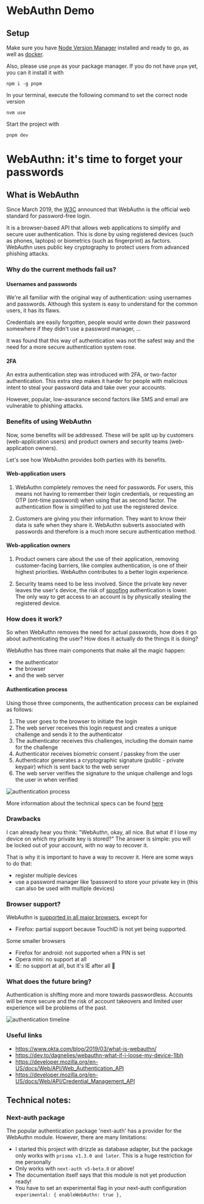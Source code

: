 # WebAuthn Demo

## Setup

Make sure you have [Node Version Manager](https://github.com/nvm-sh/nvm) installed and ready to go, as well as
[docker](https://docs.docker.com/engine/install/).

Also, please use `pnpm` as your package manager. If you do not have `pnpm` yet, you can it install it with

```shell
npm i -g pnpm
```

In your terminal, execute the following command to set the correct node version

```shell
nvm use
```

Start the project with

```shell
pnpm dev
```

# WebAuthn: it's time to forget your passwords

## What is WebAuthn

Since March 2019, 
the [W3C](https://venturebeat.com/security/w3c-approves-webauthn-as-the-web-standard-for-password-free-logins/) announced
that WebAuthn is the official web standard for password-free login.

It is a browser-based API that allows web applications to simplify and secure user authentication.
This is done by using registered devices (such as phones, laptops) or biometrics (such as fingerprint) as factors.
WebAuthn uses public key cryptography to protect users from advanced phishing attacks.

### Why do the current methods fail us?

#### Usernames and passwords

We're all familiar with the original way of authentication: using usernames and passwords.
Although this system is easy to understand for the common users, it has its flaws.

Credentials are easily forgotten,
people would write down their password somewhere if they didn't use a password manager, ...

It was found that this way of authentication was not the safest way and the need for a more secure authentication system
rose.

#### 2FA

An extra authentication step was introduced with 2FA, or two-factor authentication.
This extra step makes it harder for people with malicious intent to steal your password data and take over your
accounts.

However, popular, low-assurance second factors like SMS and email are vulnerable to phishing attacks.

### Benefits of using WebAuthn

Now, some benefits will be addressed. 
These will be split up by customers (web-application users) and product owners and security teams
(web-application owners).

Let's see how WebAuthn provides both parties with its benefits.

#### Web-application users

1. WebAuthn completely removes the need for passwords.
For users, this means not having to remember their login credentials, or requesting an OTP (ont-time password) when 
using that as second factor.
The authentication flow is simplified to just use the registered device.

2. Customers are giving you their information. They want to know their data is safe when they share it.
WebAuthn subverts associated with passwords and therefore is a much more secure authentication method.

#### Web-application owners

1. Product owners care about the use of their application, removing customer-facing barriers, 
like complex authentication, is one of their highest priorities.
WebAuthn contributes to a better login experience.

2. Security teams need to be less involved. Since the private key never leaves the user's device,
the risk of [spoofing](https://usa.kaspersky.com/resource-center/definitions/spoofing) authentication is lower.
The only way to get access to an account is by physically stealing the registered device.

### How does it work?

So when WebAuthn removes the need for actual passwords, how does it go about authenticating the user? 
How does it actually do the things it is doing?

WebAuthn has three main components that make all the magic happen:
- the authenticator
- the browser
- and the web server

#### Authentication process

Using those three components, the authentication process can be explained as follows:

1. The user goes to the browser to initiate the login
2. The web server receives this login request and creates a unique challenge and sends it to the authenticator
3. The authenticator receives this challenges, including the domain name for the challenge
4. Authenticator receives biometric consent / passkey from the user
5. Authenticator generates a cryptographic signature (public - private keypair) which is sent back to the web server
6. The web server verifies the signature to the unique challenge and logs the user in when verified

![authentication process](https://gist.github.com/assets/42315197/4f38a8ce-13c3-467d-94c6-0e026eef1709)

More information about the technical specs can be found [here](https://www.w3.org/TR/webauthn/) 

### Drawbacks

I can already hear you think: 
"WebAuthn, okay, all nice. But what if I lose my device on which my private key is stored?"
The answer is simple: you will be locked out of your account, with no way to recover it.

That is why it is important to have a way to recover it.
Here are some ways to do that:
- register multiple devices
- use a password manager like 1password to store your private key in (this can also be used with multiple devices)

### Browser support?

WebAuthn is [supported in all major browsers](https://caniuse.com/?search=webauthn), except for 
- Firefox: partial support because TouchID is not yet being supported.

Some smaller browsers
- Firefox for android: not supported when a PIN is set
- Opera mini: no support at all
- IE: no support at all, but it's IE after all 🙈

### What does the future bring?

Authentication is shifting more and more towards passwordless.
Accounts will be more secure and the risk of account takeovers and limited user experience will be problems of the past.

![authentication timeline](https://gist.github.com/assets/42315197/2fde34f4-59e4-49d9-b674-8512658ffb08)

### Useful links

- https://www.okta.com/blog/2019/03/what-is-webauthn/
- https://dev.to/dagnelies/webauthn-what-if-i-loose-my-device-1lbh
- https://developer.mozilla.org/en-US/docs/Web/API/Web_Authentication_API
- https://developer.mozilla.org/en-US/docs/Web/API/Credential_Management_API

## Technical notes:

### Next-auth package

The popular authentication package 'next-auth' has a provider for the WebAuthn module.
However, there are many limitations:

- I started this project with drizzle as database adapter, but the package only works with `prisma v1.3.0 and later`.
This is a huge restriction for me personally
- Only works with `next-auth v5-beta.8` or above!
- The documentation itself says that this module is not yet production ready!
- You have to set an experimental flag in your next-auth configuration `experimental: { enableWebAuthn: true },`
